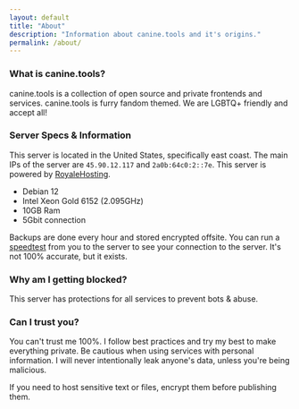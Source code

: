 ```yaml
---
layout: default
title: "About"
description: "Information about canine.tools and it's origins."
permalink: /about/
---
```

### What is canine.tools?
canine.tools is a collection of open source and private frontends and services. canine.tools is furry fandom themed. We are LGBTQ+ friendly and accept all!

### Server Specs & Information
This server is located in the United States, specifically east coast. The main IPs of the server are `45.90.12.117` and `2a0b:64c0:2::7e`. This server is powered by [RoyaleHosting](https://royalehosting.net/).
* Debian 12
* Intel Xeon Gold 6152 (2.095GHz)
* 10GB Ram
* 5Gbit connection

Backups are done every hour and stored encrypted offsite. You can run a [speedtest](https://speedtest.canine.tools) from you to the server to see your connection to the server. It's not 100% accurate, but it exists.

### Why am I getting blocked?
This server has protections for all services to prevent bots & abuse.

### Can I trust you?
You can't trust me 100%. I follow best practices and try my best to make everything private. Be cautious when using services with personal information. I will never intentionally leak anyone's data, unless you're being malicious.

If you need to host sensitive text or files, encrypt them before publishing them.